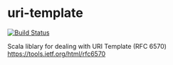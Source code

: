 # uri-template

[![Build Status](https://api.travis-ci.com/akorneev/uri-template.svg?branch=master)](https://travis-ci.com/akorneev/uri-template)

Scala liblary for dealing with URI Template (RFC 6570) https://tools.ietf.org/html/rfc6570
